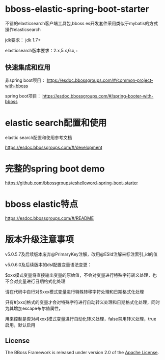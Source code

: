 # bboss-elastic-spring-boot-starter

不错的elasticsearch客户端工具包,bboss es开发套件采用类似于mybatis的方式操作elasticsearch

jdk要求： jdk 1.7+

elasticsearch版本要求：2.x,5.x,6.x,+



## 快速集成和应用 
非spring boot项目：
<https://esdoc.bbossgroups.com/#/common-project-with-bboss>

spring boot项目：
<https://esdoc.bbossgroups.com/#/spring-booter-with-bboss>


# elastic search配置和使用

elastic search配置和使用参考文档

https://esdoc.bbossgroups.com/#/development
# 完整的spring boot demo

<https://github.com/bbossgroups/eshelloword-spring-boot-starter>

# bboss elastic特点
https://esdoc.bbossgroups.com/#/README

# 版本升级注意事项
v5.0.5.7及后续版本废弃@PrimaryKey注解，改用@ESId注解来标注索引_id的值

v5.0.6.0及后续版本的dsl配置变量语法变更：

$xxx模式变量将直接输出变量的原始值，不会对变量进行特殊字符转义处理，也不会对变量进行日期格式化处理

请在代码中自行对$xxx模式变量进行特殊转移字符处理和日期格式化处理

只有#[xxx]格式的变量才会对特殊字符进行自动转义处理和日期格式化处理，同时为其增加escape布尔值属性，

用来控制是否对#[xxx]模式变量进行自动化转义处理，false禁用转义处理，true启用，默认启用

## License

The BBoss Framework is released under version 2.0 of the [Apache License][].

[Apache License]: http://www.apache.org/licenses/LICENSE-2.0